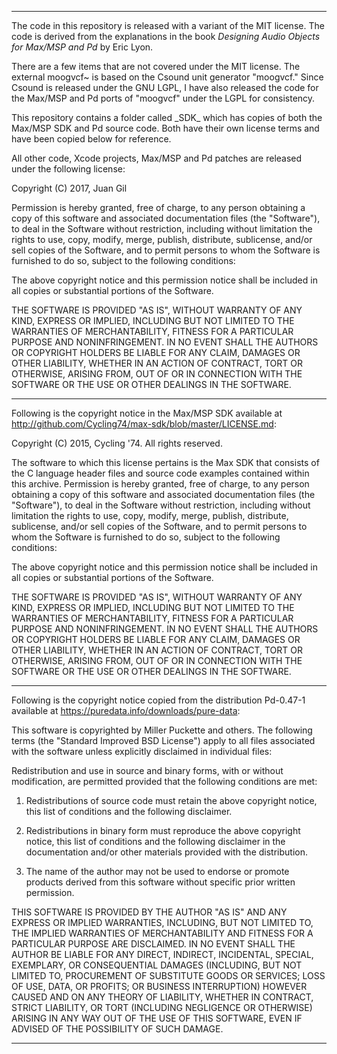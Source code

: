 ********************************************************************************

The code in this repository is released with a variant of the MIT license.
The code is derived from the explanations in the book *Designing Audio Objects
for Max/MSP and Pd* by Eric Lyon.

There are a few items that are not covered under the MIT license. The external
moogvcf~ is based on the Csound unit generator "moogvcf." Since Csound is
released under the GNU LGPL, I have also released the code for the Max/MSP
and Pd ports of "moogvcf" under the LGPL for consistency.

This repository contains a folder called \_SDK\_ which has copies of both the
Max/MSP SDK and Pd source code. Both have their own license terms and have
been copied below for reference.

All other code, Xcode projects, Max/MSP and Pd patches are released under the
following license:

Copyright (C) 2017, Juan Gil

Permission is hereby granted, free of charge, to any person obtaining a copy of
this software and associated documentation files (the "Software"), to deal in
the Software without restriction, including without limitation the rights to
use, copy, modify, merge, publish, distribute, sublicense, and/or sell copies
of the Software, and to permit persons to whom the Software is furnished to do
so, subject to the following conditions:

The above copyright notice and this permission notice shall be included in all
copies or substantial portions of the Software.

THE SOFTWARE IS PROVIDED "AS IS", WITHOUT WARRANTY OF ANY KIND, EXPRESS OR
IMPLIED, INCLUDING BUT NOT LIMITED TO THE WARRANTIES OF MERCHANTABILITY,
FITNESS FOR A PARTICULAR PURPOSE AND NONINFRINGEMENT. IN NO EVENT SHALL THE
AUTHORS OR COPYRIGHT HOLDERS BE LIABLE FOR ANY CLAIM, DAMAGES OR OTHER
LIABILITY, WHETHER IN AN ACTION OF CONTRACT, TORT OR OTHERWISE, ARISING FROM,
OUT OF OR IN CONNECTION WITH THE SOFTWARE OR THE USE OR OTHER DEALINGS IN
THE SOFTWARE.

********************************************************************************

Following is the copyright notice in the Max/MSP SDK available at
http://github.com/Cycling74/max-sdk/blob/master/LICENSE.md:

Copyright (C) 2015, Cycling '74. All rights reserved.

The software to which this license pertains is the Max SDK that consists of the
C language header files and source code examples contained within this archive.
Permission is hereby granted, free of charge, to any person obtaining a copy of
this software and associated documentation files (the "Software"), to deal in
the Software without restriction, including without limitation the rights to
use, copy, modify, merge, publish, distribute, sublicense, and/or sell copies
of the Software, and to permit persons to whom the Software is furnished to do
so, subject to the following conditions:

The above copyright notice and this permission notice shall be included in all
copies or substantial portions of the Software.

THE SOFTWARE IS PROVIDED "AS IS", WITHOUT WARRANTY OF ANY KIND, EXPRESS OR
IMPLIED, INCLUDING BUT NOT LIMITED TO THE WARRANTIES OF MERCHANTABILITY,
FITNESS FOR A PARTICULAR PURPOSE AND NONINFRINGEMENT. IN NO EVENT SHALL THE
AUTHORS OR COPYRIGHT HOLDERS BE LIABLE FOR ANY CLAIM, DAMAGES OR OTHER
LIABILITY, WHETHER IN AN ACTION OF CONTRACT, TORT OR OTHERWISE, ARISING FROM,
OUT OF OR IN CONNECTION WITH THE SOFTWARE OR THE USE OR OTHER DEALINGS IN
THE SOFTWARE.

********************************************************************************

Following is the copyright notice copied from the distribution Pd-0.47-1
available at https://puredata.info/downloads/pure-data:

This software is copyrighted by Miller Puckette and others. The following
terms (the "Standard Improved BSD License") apply to all files associated with
the software unless explicitly disclaimed in individual files:

Redistribution and use in source and binary forms, with or without modification,
are permitted provided that the following conditions are met:

1. Redistributions of source code must retain the above copyright notice, this
list of conditions and the following disclaimer.

2. Redistributions in binary form must reproduce the above copyright notice,
this list of conditions and the following disclaimer in the documentation
and/or other materials provided with the distribution.

3. The name of the author may not be used to endorse or promote products
derived from this software without specific prior written permission.

THIS SOFTWARE IS PROVIDED BY THE AUTHOR "AS IS" AND ANY EXPRESS OR IMPLIED
WARRANTIES, INCLUDING, BUT NOT LIMITED TO, THE IMPLIED WARRANTIES OF
MERCHANTABILITY AND FITNESS FOR A PARTICULAR PURPOSE ARE DISCLAIMED. IN NO
EVENT SHALL THE AUTHOR BE LIABLE FOR ANY DIRECT, INDIRECT, INCIDENTAL, SPECIAL,
EXEMPLARY, OR CONSEQUENTIAL DAMAGES (INCLUDING, BUT NOT LIMITED TO, PROCUREMENT
OF SUBSTITUTE GOODS OR SERVICES; LOSS OF USE, DATA, OR PROFITS; OR BUSINESS
INTERRUPTION) HOWEVER CAUSED AND ON ANY THEORY OF LIABILITY, WHETHER IN
CONTRACT, STRICT LIABILITY, OR TORT (INCLUDING NEGLIGENCE OR OTHERWISE)
ARISING IN ANY WAY OUT OF THE USE OF THIS SOFTWARE, EVEN IF ADVISED OF
THE POSSIBILITY OF SUCH DAMAGE.

********************************************************************************
